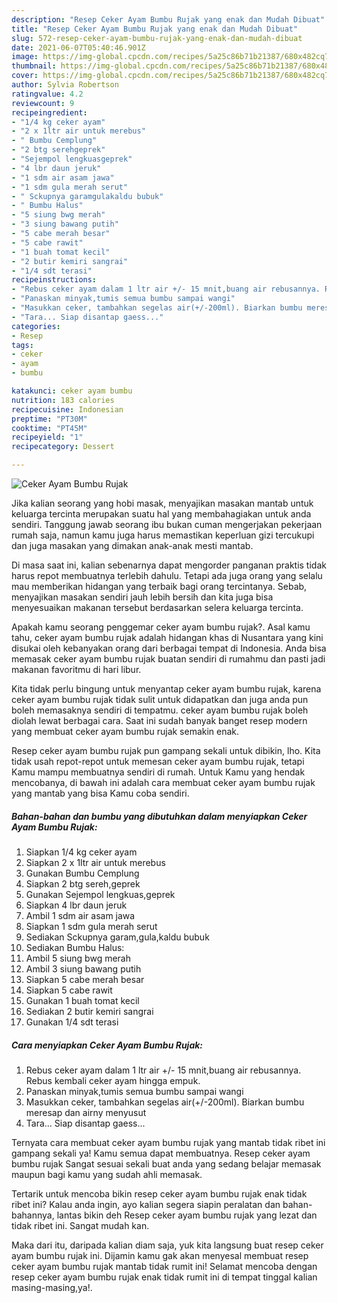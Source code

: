 ```yaml
---
description: "Resep Ceker Ayam Bumbu Rujak yang enak dan Mudah Dibuat"
title: "Resep Ceker Ayam Bumbu Rujak yang enak dan Mudah Dibuat"
slug: 572-resep-ceker-ayam-bumbu-rujak-yang-enak-dan-mudah-dibuat
date: 2021-06-07T05:40:46.901Z
image: https://img-global.cpcdn.com/recipes/5a25c86b71b21387/680x482cq70/ceker-ayam-bumbu-rujak-foto-resep-utama.jpg
thumbnail: https://img-global.cpcdn.com/recipes/5a25c86b71b21387/680x482cq70/ceker-ayam-bumbu-rujak-foto-resep-utama.jpg
cover: https://img-global.cpcdn.com/recipes/5a25c86b71b21387/680x482cq70/ceker-ayam-bumbu-rujak-foto-resep-utama.jpg
author: Sylvia Robertson
ratingvalue: 4.2
reviewcount: 9
recipeingredient:
- "1/4 kg ceker ayam"
- "2 x 1ltr air untuk merebus"
- " Bumbu Cemplung"
- "2 btg serehgeprek"
- "Sejempol lengkuasgeprek"
- "4 lbr daun jeruk"
- "1 sdm air asam jawa"
- "1 sdm gula merah serut"
- " Sckupnya garamgulakaldu bubuk"
- " Bumbu Halus"
- "5 siung bwg merah"
- "3 siung bawang putih"
- "5 cabe merah besar"
- "5 cabe rawit"
- "1 buah tomat kecil"
- "2 butir kemiri sangrai"
- "1/4 sdt terasi"
recipeinstructions:
- "Rebus ceker ayam dalam 1 ltr air +/- 15 mnit,buang air rebusannya. Rebus kembali ceker ayam hingga empuk."
- "Panaskan minyak,tumis semua bumbu sampai wangi"
- "Masukkan ceker, tambahkan segelas air(+/-200ml). Biarkan bumbu meresap dan airny menyusut"
- "Tara... Siap disantap gaess..."
categories:
- Resep
tags:
- ceker
- ayam
- bumbu

katakunci: ceker ayam bumbu 
nutrition: 183 calories
recipecuisine: Indonesian
preptime: "PT30M"
cooktime: "PT45M"
recipeyield: "1"
recipecategory: Dessert

---
```



![Ceker Ayam Bumbu Rujak](https://img-global.cpcdn.com/recipes/5a25c86b71b21387/680x482cq70/ceker-ayam-bumbu-rujak-foto-resep-utama.jpg)

Jika kalian seorang yang hobi masak, menyajikan masakan mantab untuk keluarga tercinta merupakan suatu hal yang membahagiakan untuk anda sendiri. Tanggung jawab seorang ibu bukan cuman mengerjakan pekerjaan rumah saja, namun kamu juga harus memastikan keperluan gizi tercukupi dan juga masakan yang dimakan anak-anak mesti mantab.

Di masa  saat ini, kalian sebenarnya dapat mengorder panganan praktis tidak harus repot membuatnya terlebih dahulu. Tetapi ada juga orang yang selalu mau memberikan hidangan yang terbaik bagi orang tercintanya. Sebab, menyajikan masakan sendiri jauh lebih bersih dan kita juga bisa menyesuaikan makanan tersebut berdasarkan selera keluarga tercinta. 



Apakah kamu seorang penggemar ceker ayam bumbu rujak?. Asal kamu tahu, ceker ayam bumbu rujak adalah hidangan khas di Nusantara yang kini disukai oleh kebanyakan orang dari berbagai tempat di Indonesia. Anda bisa memasak ceker ayam bumbu rujak buatan sendiri di rumahmu dan pasti jadi makanan favoritmu di hari libur.

Kita tidak perlu bingung untuk menyantap ceker ayam bumbu rujak, karena ceker ayam bumbu rujak tidak sulit untuk didapatkan dan juga anda pun boleh memasaknya sendiri di tempatmu. ceker ayam bumbu rujak boleh diolah lewat berbagai cara. Saat ini sudah banyak banget resep modern yang membuat ceker ayam bumbu rujak semakin enak.

Resep ceker ayam bumbu rujak pun gampang sekali untuk dibikin, lho. Kita tidak usah repot-repot untuk memesan ceker ayam bumbu rujak, tetapi Kamu mampu membuatnya sendiri di rumah. Untuk Kamu yang hendak mencobanya, di bawah ini adalah cara membuat ceker ayam bumbu rujak yang mantab yang bisa Kamu coba sendiri.

<!--inarticleads1-->

##### Bahan-bahan dan bumbu yang dibutuhkan dalam menyiapkan Ceker Ayam Bumbu Rujak:

1. Siapkan 1/4 kg ceker ayam
1. Siapkan 2 x 1ltr air untuk merebus
1. Gunakan  Bumbu Cemplung
1. Siapkan 2 btg sereh,geprek
1. Gunakan Sejempol lengkuas,geprek
1. Siapkan 4 lbr daun jeruk
1. Ambil 1 sdm air asam jawa
1. Siapkan 1 sdm gula merah serut
1. Sediakan  Sckupnya garam,gula,kaldu bubuk
1. Sediakan  Bumbu Halus:
1. Ambil 5 siung bwg merah
1. Ambil 3 siung bawang putih
1. Siapkan 5 cabe merah besar
1. Siapkan 5 cabe rawit
1. Gunakan 1 buah tomat kecil
1. Sediakan 2 butir kemiri sangrai
1. Gunakan 1/4 sdt terasi




<!--inarticleads2-->

##### Cara menyiapkan Ceker Ayam Bumbu Rujak:

1. Rebus ceker ayam dalam 1 ltr air +/- 15 mnit,buang air rebusannya. Rebus kembali ceker ayam hingga empuk.
1. Panaskan minyak,tumis semua bumbu sampai wangi
1. Masukkan ceker, tambahkan segelas air(+/-200ml). Biarkan bumbu meresap dan airny menyusut
1. Tara... Siap disantap gaess...




Ternyata cara membuat ceker ayam bumbu rujak yang mantab tidak ribet ini gampang sekali ya! Kamu semua dapat membuatnya. Resep ceker ayam bumbu rujak Sangat sesuai sekali buat anda yang sedang belajar memasak maupun bagi kamu yang sudah ahli memasak.

Tertarik untuk mencoba bikin resep ceker ayam bumbu rujak enak tidak ribet ini? Kalau anda ingin, ayo kalian segera siapin peralatan dan bahan-bahannya, lantas bikin deh Resep ceker ayam bumbu rujak yang lezat dan tidak ribet ini. Sangat mudah kan. 

Maka dari itu, daripada kalian diam saja, yuk kita langsung buat resep ceker ayam bumbu rujak ini. Dijamin kamu gak akan menyesal membuat resep ceker ayam bumbu rujak mantab tidak rumit ini! Selamat mencoba dengan resep ceker ayam bumbu rujak enak tidak rumit ini di tempat tinggal kalian masing-masing,ya!.

